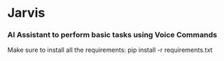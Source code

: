 # Jarvis
### AI Assistant to perform basic tasks using Voice Commands
Make sure to install all the requirements: 
pip install -r requirements.txt
